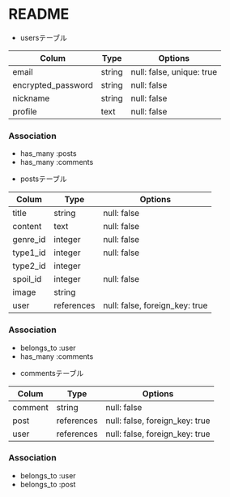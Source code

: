 # README

* usersテーブル

| Colum              | Type        | Options                            |
|--------------------|-------------|------------------------------------|
| email              | string      |  null: false, unique: true         |
| encrypted_password | string      |  null: false                       |
| nickname           | string      |  null: false                       |
| profile            | text        |  null: false                       |

### Association
- has_many :posts
- has_many :comments

* postsテーブル

| Colum              | Type        | Options                           |
|--------------------|-------------|-----------------------------------|
| title              | string      |  null: false                      |
| content            | text        |  null: false                      |
| genre_id           | integer     |  null: false                      |
| type1_id           | integer     |  null: false                      |
| type2_id           | integer     |                                   |
| spoil_id           | integer     |  null: false                      |
| image              | string      |                                   |
| user               | references  |  null: false, foreign_key: true   |

### Association
- belongs_to :user
- has_many :comments

* commentsテーブル

| Colum              | Type        | Options                           |
|--------------------|-------------|-----------------------------------|
| comment            | string      |  null: false                      |
| post               | references  |  null: false, foreign_key: true   |
| user               | references  |  null: false, foreign_key: true   |

### Association
- belongs_to :user
- belongs_to :post